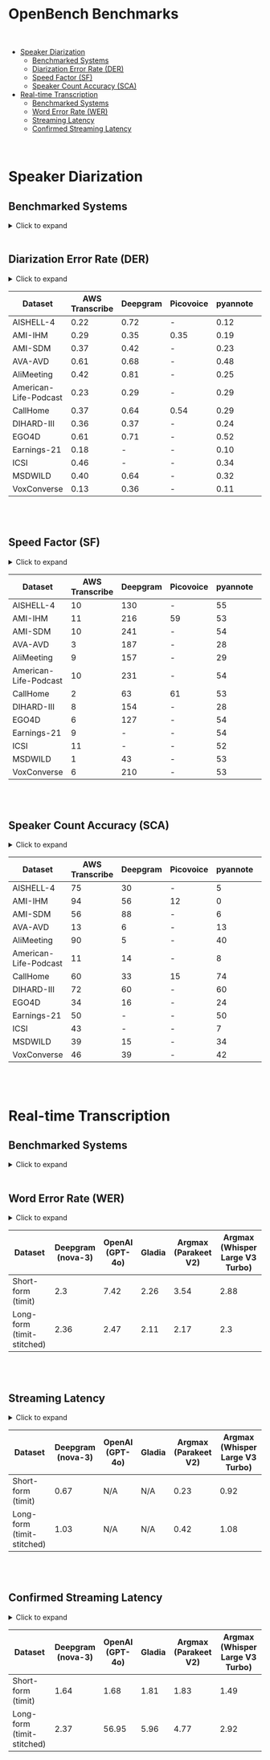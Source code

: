 # OpenBench Benchmarks

<br/>

- [Speaker Diarization](#speaker-diarization)
  - [Benchmarked Systems](#benchmarked-systems)
  - [Diarization Error Rate (DER)](#diarization-error-rate-der)
  - [Speed Factor (SF)](#speed-factor-sf)
  - [Speaker Count Accuracy (SCA)](#speaker-count-accuracy-sca)
- [Real-time Transcription](#real-time-transcription)
  - [Benchmarked Systems](#benchmarked-systems-1)
  - [Word Error Rate (WER)](#word-error-rate-wer)
  - [Streaming Latency](#streaming-latency)
  - [Confirmed Streaming Latency](#confirmed-streaming-latency)

<br/>

# Speaker Diarization 

## Benchmarked Systems

<details>
<summary>Click to expand</summary>

> **Note:** If a cell in the tables below is `-`, it means that the system/dataset combination was not evaluated due to timeout constaints or lack of credits.

### AWS Transcribe
- **Latest Run:** `2025-02-17`
- **Model Version:** `default`
- **Configuration:** Using `AWS Transcribe` API with `ShowSpeakerLabels` enabled and `MaxSpeakerLabels` set to 30 (maximum allowed by the API). See [AWS Transcribe Documentation](https://docs.aws.amazon.com/transcribe/latest/dg/diarization.html) for more details.
- **Code Reference:** [openbench/pipeline/diarization/aws](https://github.com/argmaxinc/OpenBench/blob/main/src/openbench/pipeline/diarization/aws.py)
- **Hardware**: Unknown (Cloud API)

### Deepgram
- **Latest Run:** `2025-06-27`
- **Model Version:** `nova-3`
- **Configuration:** Using `Deepgram`'s Python SDK for transcription with `diarize` and `detect_language` enabled. See [deepgram-python-sdk](https://github.com/deepgram/deepgram-python-sdk) for more details.
- **Code Reference:** [openbench/pipeline/diarization/diarization_deepgram](https://github.com/argmaxinc/OpenBench/blob/main/src/openbench/pipeline/diarization/diarization_deepgram.py)
- **Hardware**: Unknown (Cloud API)

### Picovoice
- **Latest Run:** `2025-06-27`
- **Model Version:** `falcon`
- **Configuration:** Picovoice SDK does not allow configuration. See [Picovoice's Documentation](https://picovoice.ai/docs/quick-start/falcon-python/) for more details.
- **Code Reference:** [openbench/pipeline/diarization/picovoice](https://github.com/argmaxinc/OpenBench/blob/main/src/openbench/pipeline/diarization/picovoice.py)
- **Hardware**: M2 Ultra Mac Studio

### pyannote
- **Latest Run:** `2025-02-17`
- **Model Version:** `speaker-diarization-3.1`
- **Configuration:** `Pyannote` OSS using [pyannote-audio](https://github.com/pyannote/pyannote-audio) version v3.3.2 and default settings for [pyannote/speaker-diarization-3.1](https://huggingface.co/pyannote/speaker-diarization-3.1) running inference with `float16` precision.
- **Code Reference:** [openbench/pipeline/diarization/pyannote/pipeline](https://github.com/argmaxinc/OpenBench/blob/main/src/openbench/pipeline/diarization/pyannote/pipeline.py)
- **Hardware**: M2 Ultra Mac Studio

### pyannoteAI
- **Latest Run:** `2025-02-17`
- **Model Version:** `pyannote-flagship (default)`
- **Configuration:** Job polling based on `X-RateLimit-Remaining` and `X-RateLimit-Reset` headers which leads to sub-second polling checks. See [pyannoteAI Documentation](https://docs.pyannote.ai/api-reference/diarize) for more details.
- **Code Reference:** At `OpenBench` as [pyannote-api](https://github.com/argmaxinc/OpenBench/blob/main/src/openbench/pipeline/diarization/pyannote_api.py)
- **Hardware**: Unknown (Cloud API)

### Argmax
- **Latest Run:** `2025-05-29`
- **Model Version:** `pyannote-v3`
- **Configuration:** Argmax SDK `SpeakerKit` CLI with default settings. See [Interspeech 2025 Paper](https://arxiv.org/abs/2507.16136) for more details.
- **Code Reference:** At `OpenBench` as [openbench/pipeline/diarization/speakerkit](https://github.com/argmaxinc/OpenBench/blob/main/src/openbench/pipeline/diarization/speakerkit.py)
- **Hardware**: M2 Ultra Mac Studio

</details>

<br/>

## Diarization Error Rate (DER)

<details>
<summary>Click to expand</summary>


**What it measures:** DER quantifies how accurately a system identifies "who spoke when" in an audio recording. It measures the total time that speakers are incorrectly labeled, including missed speech, falsely detected speech, and speaker confusion.

**How to interpret:** Lower values are better. A DER of 0.0 would be perfect (no errors), while 1.0 means 100% error. A DER of 0.20 means 20% of the audio time has speaker labeling errors.

**Example:** In a 10-minute conversation, a DER of 0.15 means that for 1.5 minutes total, the system either missed speech, detected non-existent speech, or confused which speaker was talking.

</details>

| Dataset                | AWS Transcribe            | Deepgram             | Picovoice | pyannote | pyannoteAI              | Argmax     |
|------------------------|---------------------------|----------------------|-----------|----------|-------------------------|------------|
| AISHELL-4              | 0.22                      | 0.72                 | -         | 0.12     | 0.11                    | 0.13       |
| AMI-IHM                | 0.29                      | 0.35                 | 0.35      | 0.19     | 0.16                    | 0.21       |
| AMI-SDM                | 0.37                      | 0.42                 | -         | 0.23     | 0.18                    | 0.24       |
| AVA-AVD                | 0.61                      | 0.68                 | -         | 0.48     | 0.47                    | 0.52       |
| AliMeeting             | 0.42                      | 0.81                 | -         | 0.25     | 0.19                    | 0.26       |
| American-Life-Podcast  | 0.23                      | 0.29                 | -         | 0.29     | 0.29                    | 0.37       |
| CallHome               | 0.37                      | 0.64                 | 0.54      | 0.29     | 0.20                    | 0.31       |
| DIHARD-III             | 0.36                      | 0.37                 | -         | 0.24     | 0.17                    | 0.24       |
| EGO4D                  | 0.61                      | 0.71                 | -         | 0.52     | 0.46                    | 0.54       |
| Earnings-21            | 0.18                      | -                    | -         | 0.10     | 0.09                    | 0.09       |
| ICSI                   | 0.46                      | -                    | -         | 0.34     | 0.31                    | 0.35       |
| MSDWILD                | 0.40                      | 0.64                 | -         | 0.32     | 0.26                    | 0.35       |
| VoxConverse            | 0.13                      | 0.36                 | -         | 0.11     | 0.10                    | 0.12       |

<br/><br/>

## Speed Factor (SF)

<details>
<summary>Click to expand</summary>


**What it measures:** Speed Factor compares how much faster (or slower) a system processes audio compared to real-time. It's calculated as $SF = \dfrac{Duration_{audio}}{Duration_{prediction}}$.

**How to interpret:** Values above 1x mean the system is faster than real-time. Values below 1x mean slower than real-time. Higher values indicate faster processing.

**Example:** An SF of 10x means the system processes 10 seconds of audio in 1 second. An SF of 0.5x means it takes 2 seconds to process 1 second of audio.

</details>

| Dataset                 | AWS Transcribe | Deepgram | Picovoice | pyannote | pyannoteAI | SpeakerKit |
|-------------------------|---------------------------|----------------------|-----------|----------|-------------------------|------------|
| AISHELL-4               | 10                       | 130                  | -         | 55       | 62                     | 476        |
| AMI-IHM                 | 11                       | 216                  | 59        | 53       | 45                     | 463        |
| AMI-SDM                 | 10                       | 241                  | -         | 54       | 62                     | 458        |
| AVA-AVD                 | 3                        | 187                  | -         | 28       | 35                     | 426        |
| AliMeeting              | 9                        | 157                  | -         | 29       | 45                     | 442        |
| American-Life-Podcast   | 10                       | 231                  | -         | 54       | 58                     | 481        |
| CallHome                | 2                        | 63                   | 61        | 53       | 20                     | 263        |
| DIHARD-III              | 8                        | 154                  | -         | 28       | 39                     | 433        |
| EGO4D                   | 6                        | 127                  | -         | 54       | 34                     | 436        |
| Earnings-21             | 9                        | -                    | -         | 54       | 47                     | 496        |
| ICSI                    | 11                       | -                    | -         | 52       | 62                     | 447        |
| MSDWILD                 | 1                        | 43                   | -         | 53       | 15                     | 216        |
| VoxConverse             | 6                        | 210                  | -         | 53       | 50                     | 462        |

<br/><br/>

## Speaker Count Accuracy (SCA)

<details>
<summary>Click to expand</summary>


**What it measures:** SCA measures how accurately a system identifies the total number of unique speakers in an audio recording, regardless of when they spoke.

**How to interpret:** Expressed as a percentage, where 100% means perfect speaker count detection. Lower percentages indicate the system overestimated or underestimated the number of speakers.

**Example:** If there are 4 speakers in a recording and the system detects 3 speakers, the SCA would be 0%.

</details>

| Dataset                 | AWS Transcribe | Deepgram | Picovoice | pyannote | pyannoteAI | SpeakerKit |
|-------------------------|---------------------------|----------------------|-----------|----------|-------------------------|------------|
| AISHELL-4               | 75                       | 30                  | -         | 5       | 15                     | 5         |
| AMI-IHM                 | 94                       | 56                  | 12       | 0        | 12                     | 0         |
| AMI-SDM                 | 56                       | 88                  | -         | 6        | 12                     | 0         |
| AVA-AVD                 | 13                       | 6                  | -         | 13       | 9                      | 11        |
| AliMeeting              | 90                       | 5                  | -         | 40       | 55                     | 10        |
| American-Life-Podcast   | 11                       | 14                  | -         | 8        | 8                      | 8         |
| CallHome                | 60                       | 33                  | 15       | 74       | 48                     | 48         |
| DIHARD-III              | 72                       | 60                  | -         | 60       | 58                     | 25         |
| EGO4D                   | 34                       | 16                  | -         | 24       | 24                     | 32         |
| Earnings-21             | 50                       | -                    | -         | 50       | 64                     | 9          |
| ICSI                    | 43                       | -                    | -         | 7        | 13                     | 7         |
| MSDWILD                 | 39                       | 15                  | -         | 34       | 35                     | 26        |
| VoxConverse             | 46                       | 39                  | -         | 42       | 38                     | 23        |

</br><br/>
# Real-time Transcription

## Benchmarked Systems

<details>
<summary>Click to expand</summary>

### Deepgram
- **Latest Run:** `08-12-2025`
- **Configuration:** [Code](https://github.com/argmaxinc/OpenBench/blob/main/src/openbench/pipeline/streaming_transcription/deepgram.py#L67)
- **Code Reference:** [openbench/pipeline/streaming_transcription/deepgram](https://github.com/argmaxinc/OpenBench/blob/main/src/openbench/pipeline/streaming_transcription/deepgram.py)
- **Hardware**: Unknown (Cloud API)

### OpenAI
- **Latest Run:** `08-12-2025`
- **Configuration:** [Code](https://github.com/argmaxinc/OpenBench/blob/main/src/openbench/pipeline/streaming_transcription/openai.py#L63)
- **Code Reference:** [openbench/pipeline/streaming_transcription/openai](https://github.com/argmaxinc/OpenBench/blob/main/src/openbench/pipeline/streaming_transcription/openai.py)
- **Hardware**: Unknown (Cloud API)

### Gladia
- **Latest Run:** `08-12-2025`
- **Configuration:** [Code](https://github.com/argmaxinc/OpenBench/blob/main/src/openbench/pipeline/streaming_transcription/gladia.py#L112)
- **Code Reference:** [openbench/pipeline/streaming_transcription/gladia](https://github.com/argmaxinc/OpenBench/blob/main/src/openbench/pipeline/streaming_transcription/gladia.py)
- **Hardware**: Unknown (Cloud API)

### Argmax (Parakeet V2)
- **Latest Run:** `08-13-2025`
- **Configuration:** Reuses the Deepgram pipeline with `DEEPGRAM_HOST_URL=ws://localhost:port` while [Argmax Local Server](https://www.argmaxinc.com/blog/argmax-local-server) is running with our compressed optimized model `--model parakeet-v2_476MB` at `ws://localhost:port`
- **Code Reference:** [openbench/pipeline/streaming_transcription/deepgram](https://github.com/argmaxinc/OpenBench/blob/main/src/openbench/pipeline/streaming_transcription/deepgram.py)
- **Hardware**: M2 Ultra Mac Studio

### Argmax (Whisper Large V3 Turbo)
- **Latest Run:** `08-13-2025`
- **Configuration:** Reuses the Deepgram pipeline with `DEEPGRAM_HOST_URL=ws://localhost:port` while [Argmax Local Server](https://www.argmaxinc.com/blog/argmax-local-server) is running with our compressed optimized model `--model large-v3-v20240930_626MB` at `ws://localhost:port`
- **Code Reference:** [openbench/pipeline/streaming_transcription/deepgram](https://github.com/argmaxinc/OpenBench/blob/main/src/openbench/pipeline/streaming_transcription/deepgram.py)
- **Hardware**: M2 Ultra Mac Studio

</details>
<br/>

## Word Error Rate (WER)

<details>
<summary>Click to expand</summary>


**What it measures:** WER measures speech-to-text accuracy by counting the word-level edits - substitutions, deletions, and insertions — needed to turn a transcript into the reference, then dividing by the reference length to give a percentage.

**How to interpret:** Lower values are better. A WER of 0.0% would be perfect (no errors), while 100% means complete error and values may exceeed 100%.

**Example:** In a 100-word reference transcript, a WER of 15% means there are 15 total word-level mistakes — some mix of substitutions (confusion), deletions (omission), and insertions (hallucination).

</details>

| Dataset        | Deepgram<br/>(nova-3) | OpenAI <br/>(GPT-4o) | Gladia |  Argmax <br/>(Parakeet V2) |  Argmax <br/>(Whisper Large V3 Turbo) |
|----------------|----------|-----------------|----------------------------|---------------------------------------|---------------------------------------|
| Short-form (timit)          | 2.3                 | 7.42           | 2.26                 | 3.54                      | 2.88                            | 2.77                                 |
| Long-form <br/>(timit-stitched) | 2.36                | 2.47           | 2.11                 | 2.17                      | 2.3                             | 2.08                                 |

<br/><br/>
## Streaming Latency

<details>
<summary>Click to expand</summary>


**What it measures:** Streaming Latency measures the delay between when audio is sent to the system and when interim transcription (subject to change) results are received. Interim results are also referred to as partial, hypothesis and mutable results. Please refer to the [implementation](https://github.com/argmaxinc/OpenBench/blob/main/src/openbench/metric/streaming_latency_metrics/latency_metrics.py#L42) for details. This metric is adapted from Deepgram's [definition](https://developers.deepgram.com/docs/measuring-streaming-latency). The difference is that we rely on ground-truth timestamps from the dataset instaed of model-predicted timestamps.

**How to interpret:** Lower values are better. This represents how quickly the system provides interim transcription results during real-time transcription. Values closer to 0 indicate near real-time responsiveness. N/A indicates that the system does not allow interim results.

**Example:** A streaming latency of 0.5s means that on average, interim transcription results arrive 0.5 seconds after the corresponding audio was sent to the system.

</details>


| Dataset        | Deepgram<br/>(nova-3) | OpenAI <br/>(GPT-4o) | Gladia |  Argmax <br/>(Parakeet V2) |  Argmax <br/>(Whisper Large V3 Turbo) |
|----------------|----------|-----------------|----------------------------|---------------------------------------|---------------------------------------|
| Short-form (timit) | 0.67  | N/A  | N/A | 0.23 | 0.92  |
| Long-form <br/>(timit-stitched) | 1.03 | N/A | N/A  | 0.42 | 1.08  |

</br></br>

## Confirmed Streaming Latency

<details>
<summary>Click to expand</summary>


**What it measures:** Confirmed Streaming Latency measures the delay between when audio is sent to the system and when final transcription results are received. Final results are also referred to as confirmed, and immutable results. Please refer to the [implementation](https://github.com/argmaxinc/OpenBench/blob/main/src/openbench/metric/streaming_latency_metrics/latency_metrics.py#L42) for details. This metric is adapted from Deepgram's [definition](https://developers.deepgram.com/docs/measuring-streaming-latency). The difference is that we rely on ground-truth timestamps from the dataset instaed of model-predicted timestamps.

**How to interpret:** Lower values are better. This represents how quickly the system provides finalized transcription results during real-time transcription, in contrast to interim results which may still change. Values closer to 0 indicate near real-time responsiveness.

**Example:** A confirmed streaming latency of 2.0s means that on average, confirmed transcription results arrive 2.0 seconds after the corresponding audio was sent to the system. 

</details>

| Dataset        | Deepgram<br/>(nova-3) | OpenAI <br/>(GPT-4o) | Gladia |  Argmax <br/>(Parakeet V2) |  Argmax <br/>(Whisper Large V3 Turbo) |
|----------------|----------|-----------------|----------------------------|---------------------------------------|---------------------------------------|
| Short-form (timit) | 1.64  | 1.68  | 1.81 | 1.83 | 1.49  |
| Long-form <br/>(timit-stitched) | 2.37 | 56.95 | 5.96  | 4.77 | 2.92  |
